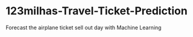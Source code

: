 # 123milhas-Travel-Ticket-Prediction
Forecast the airplane ticket sell out day with Machine Learning
